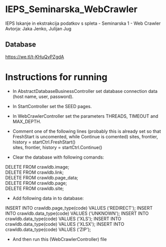 # IEPS_Seminarska_WebCrawler
IEPS Iskanje in ekstrakcija podatkov s spleta - Seminarska 1 - Web Crawler
Avtorja: Jaka Jenko, Julijan Jug

## Database
https://we.tl/t-KHuQvPZgdA

# Instructions for running
- In AbstractDatabaseBusinessController set database connection data (host name, user, password).

- In StartController set the SEED pages.

- In WebCrawlerController set the parameters THREADS, TIMEOUT and MAX_DEPTH.

- Comment one of the following lines (probably this is already set so that FreshStart is uncomented, while Continue is comented)
sites, frontier, history = startCtrl.FreshStart()  
sites, frontier, history = startCtrl.Continue()

- Clear the database with following comands:

DELETE FROM crawldb.image;  
DELETE FROM crawldb.link;  
DELETE FROM crawldb.page_data;  
DELETE FROM crawldb.page;  
DELETE FROM crawldb.site;  

- Add following data in to database:

INSERT INTO crawldb.page_type(code) VALUES ('REDIRECT');
INSERT INTO crawldb.data_type(code) VALUES ('UNKNOWN');
INSERT INTO crawldb.data_type(code) VALUES ('XLS');
INSERT INTO crawldb.data_type(code) VALUES ('XLSX');
INSERT INTO crawldb.data_type(code) VALUES ('ZIP');

- And then run this (WebCrawlerController) file
